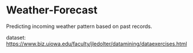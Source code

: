 # Weather-Forecast
Predicting incoming weather pattern based on past records.

dataset: https://www.biz.uiowa.edu/faculty/jledolter/datamining/dataexercises.html
